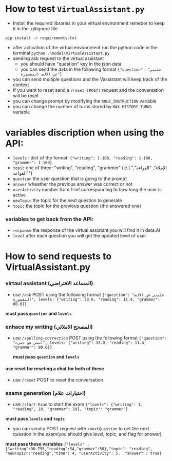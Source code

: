 # How to test `VirtualAssistant.py`

- Install the required libraries in your  virtual environment
remeber to keep it in the .gitignore file

`pip install -r requirements.txt`

- after activation of the virtual environment
run the python code in the terminal
`python .\model\VirtualAssistant.py`
- sending ask request to the virtual assistant
    - you should have "question" key in the json data
    - you can send the data in the following format
`{"question": "علمني عن الالف المقصورة"}`
- you can send multiple questions and the Vassistant will keep track of the context
- If you want to reset send a `/reset [POST]` request and the conversation will be reset 
- you can change prompt by modifying the `ROLE_INSTRUCTION` variable
- you can change the number of turns stored by `MAX_HISTORY_TURNS` variable 

# variables discription when using the API: 
- `levels` : dict of the format: `{"writing": 1-100, "reading": 1-100, "grammer": 1-100}`
- `topic` one of three: "writing", "reading", "grammer" i.e.( "الإملاء", "القراءة", "القواعد")
- `question` the user question that is going to the prompt
- `answer` wheather the previous answer was correct or not
- `userActivity` number from 1-inf corresponding to how long the user is active 
- `newTopic` the topic for the next question to generate
- `topic` the topic for the previous question (the answered one)
### variables to get back from the API: 
- `response` the response of the virtual assistant you will find it in data.AI
- `level` after each question you will get the updated level of user


# How to send requests to VirtualAssistant.py

### virtaul assistant (المساعد الافتراضي)
- use `/ask` POST using the following format
`{"question": "علمني عن الالف المقصورة", levels: {"writing": 33.0, "reading": 11.4, "grammer": 80.0}}` 

**must pass `question` and `levels`**
### enhace my writing (المصحح الاملائي)
- use `/spelling-correction` POST using the following format
`{"question": "اسمي هو حمزت", levels: {"writing": 33.0, "reading": 11.4, "grammer": 80.0}}`

     **must pass `question` and `levels`**

#### use reset for reseting a chat for both of these

- use `/reset` POST to reset the conversation
 
### exams generation (اختبارات علام)

- use `/start-Exam` to start the exam 
`{"levels": {"writing": 1, "reading", 10, "grammer": 19}, "topic": "grammer"}`

**must pass `levels` and `topic`**
- you can send a POST request with `/nextQuestion` to get the next question in the exam(you should give level, topic, and flag for answer)

**must pass these variables**
`{"levels" : {"writing":90.795,"reading":54,"grammer":50},"topic": "reading",
  "newTopic":"reading","time": 4,
  "userActivity": 5, 
  "answer" : true} `

